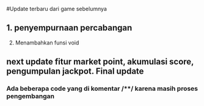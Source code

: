 #Update terbaru dari game sebelumnya
## 1. penyempurnaan percabangan
   2. Menambahkan funsi void
## next update fitur market point, akumulasi score, pengumpulan jackpot. Final update
### Ada beberapa code yang di komentar /**/ karena masih proses pengembangan
